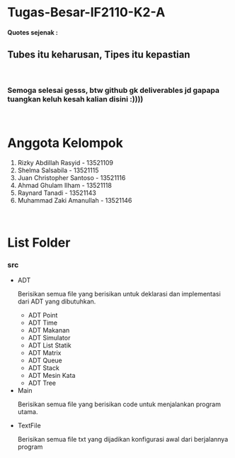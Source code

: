 <h1> <b> Tugas-Besar-IF2110-K2-A </b> </h1>

<h4> Quotes sejenak :</h4>
<h2> <b> Tubes itu keharusan, Tipes itu kepastian </b> </h2>

</br>
<h3>Semoga selesai gesss, btw github gk deliverables jd gapapa tuangkan keluh kesah kalian disini :))))</h3>

</br>
<h1> Anggota Kelompok </h1>
<ol> 
<li> Rizky Abdillah Rasyid - 13521109
<li> Shelma Salsabila - 13521115
<li> Juan Christopher Santoso - 13521116
<li> Ahmad Ghulam Ilham - 13521118
<li> Raynard Tanadi - 13521143
<li> Muhammad Zaki Amanullah - 13521146
</ol>
</br>

<h1> List Folder </h1>
<h3> <b> src </b> </h3>

<ul>
<li> ADT
<p> Berisikan semua file yang berisikan untuk deklarasi dan implementasi dari ADT yang dibutuhkan. </p>
    <ul>
    <li> ADT Point
    <li> ADT Time
    <li> ADT Makanan
    <li> ADT Simulator
    <li> ADT List Statik
    <li> ADT Matrix
    <li> ADT Queue
    <li> ADT Stack
    <li> ADT Mesin Kata
    <li> ADT Tree
    </ul>
<li> Main
<p> Berisikan semua file yang berisikan code untuk menjalankan program utama. </p>
<li> TextFile
<p> Berisikan semua file txt yang dijadikan konfigurasi awal dari berjalannya program </p>
</ul>



